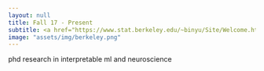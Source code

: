 ```yaml
---
layout: null
title: Fall 17 - Present
subtitle: <a href="https://www.stat.berkeley.edu/~binyu/Site/Welcome.html"> Berkeley bin yu lab</a>
image: "assets/img/berkeley.png"
---
```

phd research in interpretable ml and neuroscience